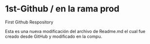 1st-Github / en la rama prod
==========

First Github Respository

Esta es una nueva modificación del archivo de Readme.md el cual fue creado desde GitHub y modificado en la compu.